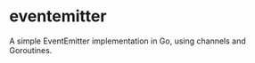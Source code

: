 eventemitter
============

A simple EventEmitter implementation in Go, using channels and Goroutines.